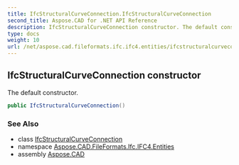 ```yaml
---
title: IfcStructuralCurveConnection.IfcStructuralCurveConnection
second_title: Aspose.CAD for .NET API Reference
description: IfcStructuralCurveConnection constructor. The default constructor
type: docs
weight: 10
url: /net/aspose.cad.fileformats.ifc.ifc4.entities/ifcstructuralcurveconnection/ifcstructuralcurveconnection/
---
```

## IfcStructuralCurveConnection constructor

The default constructor.

```csharp
public IfcStructuralCurveConnection()
```

### See Also

* class [IfcStructuralCurveConnection](../)
* namespace [Aspose.CAD.FileFormats.Ifc.IFC4.Entities](../../ifcstructuralcurveconnection/)
* assembly [Aspose.CAD](../../../)


